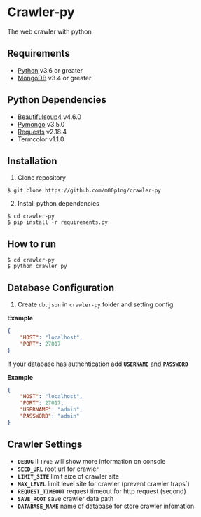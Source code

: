 # Crawler-py
The web crawler with python

## Requirements
* [Python](https://www.python.org) v3.6 or greater
* [MongoDB](https://www.mongodb.com) v3.4 or greater

## Python Dependencies
* [Beautifulsoup4](https://www.crummy.com/software/BeautifulSoup/bs4/doc/) v4.6.0
* [Pymongo](https://api.mongodb.com/python/current/) v3.5.0
* [Requests](http://docs.python-requests.org/en/master/) v2.18.4
* Termcolor v1.1.0

## Installation

1. Clone repository
```
$ git clone https://github.com/m00p1ng/crawler-py
```

2. Install python dependencies
```
$ cd crawler-py
$ pip install -r requirements.py
```

## How to run
```
$ cd crawler-py
$ python crawler_py
```

## Database Configuration

1. Create `db.json` in `crawler-py` folder and setting config

**Example**
```json
{
    "HOST": "localhost",
    "PORT": 27017
}
```

If your database has authentication add **`USERNAME`** and **`PASSWORD`**

**Example**
```json
{
    "HOST": "localhost",
    "PORT": 27017,
    "USERNAME": "admin",
    "PASSWORD": "admin"
}
```

## Crawler Settings

* **`DEBUG`** Il `True` will show more information on console
* **`SEED_URL`** root url for crawler
* **`LIMIT_SITE`** limit size of crawler site
* **`MAX_LEVEL`** limit level site for crawler (prevent crawler traps`)
* **`REQUEST_TIMEOUT`** request timeout for http request (second)
* **`SAVE_ROOT`** save crawler data path
* **`DATABASE_NAME`** name of database for store crawler infomation
